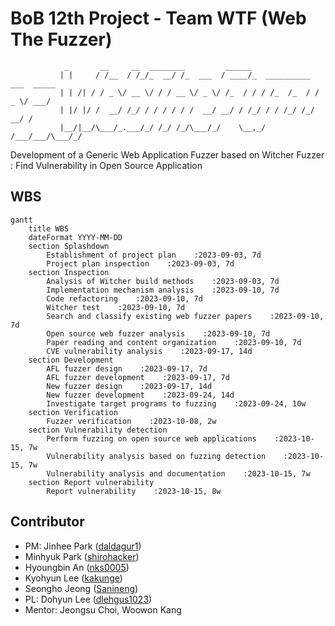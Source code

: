 # BoB 12th Project - Team WTF (Web The Fuzzer)

```
            _       __     __  ________         ______                         
           | |     / /__  / /_/_  __/ /_  ___  / ____/_  __________  ___  _____
           | | /| / / _ \/ __ \/ / / __ \/ _ \/ /_  / / / /_  /_  / / _ \/ ___/
           | |/ |/ /  __/ /_/ / / / / / /  __/ __/ / /_/ / / /_/ /_/  __/ /    
           |__/|__/\___/_.___/_/ /_/ /_/\___/_/    \__,_/ /___/___/\___/_/
```

Development of a Generic Web Application Fuzzer based on Witcher Fuzzer : Find Vulnerability in Open Source Application

## WBS

```mermaid
gantt
    title WBS
    dateFormat YYYY-MM-DD
    section Splashdown
        Establishment of project plan    :2023-09-03, 7d
        Project plan inspection    :2023-09-03, 7d
    section Inspection
        Analysis of Witcher build methods    :2023-09-03, 7d
        Implementation mechanism analysis    :2023-09-10, 7d
        Code refactoring    :2023-09-10, 7d
        Witcher test    :2023-09-10, 7d
        Search and classify existing web fuzzer papers    :2023-09-10, 7d
        Open source web fuzzer analysis    :2023-09-10, 7d
        Paper reading and content organization    :2023-09-10, 7d
        CVE vulnerability analysis    :2023-09-17, 14d
    section Development
        AFL fuzzer design    :2023-09-17, 7d
        AFL fuzzer development    :2023-09-17, 7d
        New fuzzer design    :2023-09-17, 14d
        New fuzzer development    :2023-09-24, 14d
        Investigate target programs to fuzzing    :2023-09-24, 10w
    section Verification
        Fuzzer verification    :2023-10-08, 2w
    section Vulnerability detection
        Perform fuzzing on open source web applications    :2023-10-15, 7w
        Vulnerability analysis based on fuzzing detection    :2023-10-15, 7w
        Vulnerability analysis and documentation    :2023-10-15, 7w
    section Report vulnerability
        Report vulnerability    :2023-10-15, 8w
```

## Contributor
* PM: Jinhee Park ([daldagur1](https://github.com/daldagur1))
* Minhyuk Park ([shirohacker](https://github.com/shirohacker))
* Hyoungbin An ([nks0005](https://github.com/nks0005))
* Kyohyun Lee ([kakunge](https://github.com/kakunge))
* Seongho Jeong ([Sanineng](https://github.com/Sanineng))
* PL: Dohyun Lee ([dlehgus1023](https://github.com/dlehgus1023))
* Mentor: Jeongsu Choi, Woowon Kang

